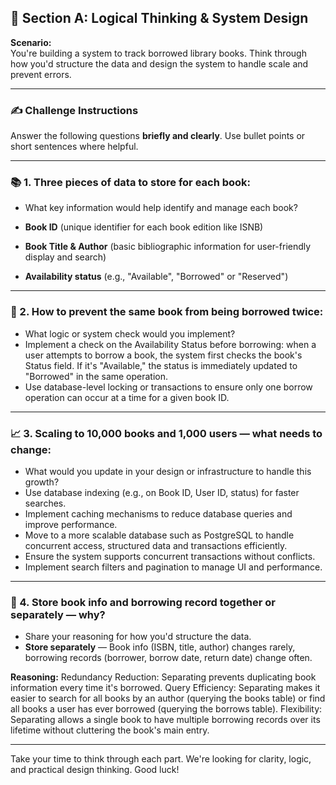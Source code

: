 ## 🧠 Section A: Logical Thinking & System Design

**Scenario:**  
You're building a system to track borrowed library books. Think through how you'd structure the data and design the system to handle scale and prevent errors.

---

### ✍️ Challenge Instructions

Answer the following questions **briefly and clearly**. Use bullet points or short sentences where helpful.

---

### 📚 1. Three pieces of data to store for each book:
- What key information would help identify and manage each book?

- **Book ID** (unique identifier for each book edition like ISNB)
- **Book Title & Author** (basic bibliographic information for user-friendly display and search)
- **Availability status** (e.g., "Available", "Borrowed" or "Reserved")


---

### 🚫 2. How to prevent the same book from being borrowed twice:
- What logic or system check would you implement?
- Implement a check on the Availability Status before borrowing: when a user attempts to borrow a book, the system first checks the book's Status field. If it's "Available," the status is immediately updated to "Borrowed" in the same operation.
- Use database-level locking or transactions to ensure only one borrow operation can occur at a time for a given book ID.


---

### 📈 3. Scaling to 10,000 books and 1,000 users — what needs to change:
- What would you update in your design or infrastructure to handle this growth?
- Use database indexing (e.g., on Book ID, User ID, status) for faster searches.
- Implement caching mechanisms to reduce database queries and improve performance.
- Move to a more scalable database such as PostgreSQL to handle concurrent access, structured data and transactions efficiently.
- Ensure the system supports concurrent transactions without conflicts.
- Implement search filters and pagination to manage UI and performance.

---

### 🔄 4. Store book info and borrowing record together or separately — why?
- Share your reasoning for how you'd structure the data.
- **Store separately** — Book info (ISBN, title, author) changes rarely, borrowing records (borrower, borrow date, return date) change often.

**Reasoning:**
Redundancy Reduction: Separating prevents duplicating book information every time it's borrowed.
Query Efficiency: Separating makes it easier to search for all books by an author (querying the books table) or find all books a user has ever borrowed (querying the borrows table).
Flexibility: Separating allows a single book to have multiple borrowing records over its lifetime without cluttering the book's main entry.

---

Take your time to think through each part. We're looking for clarity, logic, and practical design thinking. Good luck!
